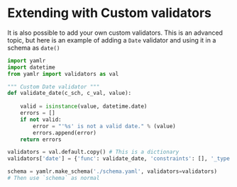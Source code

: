 # Extending with Custom validators
It is also possible to add your own custom validators. This is an advanced topic, but here is an
example of adding a `Date` validator and using it in a schema as `date()`

```python
import yamlr
import datetime
from yamlr import validators as val

""" Custom Date validator """
def validate_date(c_sch, c_val, value):
     
    valid = isinstance(value, datetime.date)
    errors = []
    if not valid:
        error = "'%s' is not a valid date." % (value)
        errors.append(error)
    return errors

validators = val.default.copy() # This is a dictionary
validators['date'] = {'func': validate_date, 'constraints': [], '_type': 'validator'}

schema = yamlr.make_schema('./schema.yaml', validators=validators)
# Then use `schema` as normal
```
